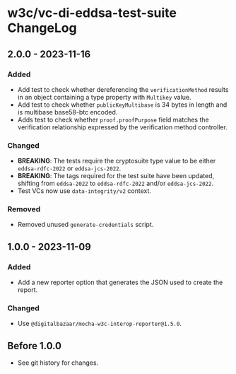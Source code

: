 # w3c/vc-di-eddsa-test-suite ChangeLog

## 2.0.0 - 2023-11-16

### Added
- Add test to check whether dereferencing the `verificationMethod` results in an
  object containing a type property with `Multikey` value.
- Add test to check whether `publicKeyMultibase` is 34 bytes in length and is
  multibase base58-btc encoded.
- Adds test to check whether `proof.proofPurpose` field matches the verification
  relationship expressed by the verification method controller.

### Changed
- **BREAKING**: The tests require the cryptosuite type value to be either
  `eddsa-rdfc-2022` or `eddsa-jcs-2022`.
- **BREAKING**: The tags required for the test suite have been updated, shifting
  from `eddsa-2022` to `eddsa-rdfc-2022` and/or `eddsa-jcs-2022`.
- Test VCs now use `data-integrity/v2` context.

### Removed
- Removed unused `generate-credentials` script.

## 1.0.0 - 2023-11-09

### Added
- Add a new reporter option that generates the JSON used to create the report.

### Changed
- Use `@digitalbazaar/mocha-w3c-interop-reporter@1.5.0`.

## Before 1.0.0

- See git history for changes.
